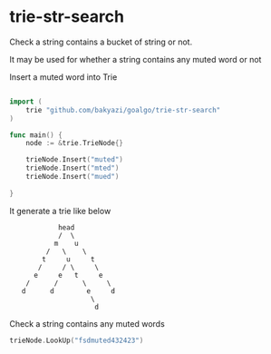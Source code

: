 # trie-str-search

Check a string contains a bucket of string or not.

It may be used for whether a string contains any muted word or not


Insert a muted word into Trie
```go

import (
    trie "github.com/bakyazi/goalgo/trie-str-search"
)

func main() {
    node := &trie.TrieNode{}

    trieNode.Insert("muted")
    trieNode.Insert("mted")
    trieNode.Insert("mued")
    
}
```

It generate a trie like below

```
            head
            /  \
           m    u
         /   \    \
        t     u     t
       /     / \     \
      e     e   t     e 
    /      /      \     \
   d      d        e     d
                    \
                     d
```

Check a string contains any muted words

```go
trieNode.LookUp("fsdmuted432423")
```